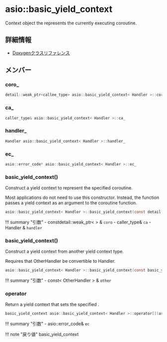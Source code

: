 # asio::basic_yield_context

Context object the represents the currently executing coroutine. 

## 詳細情報

- [Doxygenクラスリファレンス](https://lang-ship.com/reference/ESP32/latest/classasio_1_1basic__yield__context.html)

## メンバー





###  coro_

```c
detail::weak_ptr<callee_type> asio::basic_yield_context< Handler >::coro_
```


###  ca_

```c
caller_type& asio::basic_yield_context< Handler >::ca_
```


###  handler_

```c
Handler asio::basic_yield_context< Handler >::handler_
```


###  ec_

```c
asio::error_code* asio::basic_yield_context< Handler >::ec_
```


### basic_yield_context()
Construct a yield context to represent the specified coroutine.

Most applications do not need to use this constructor. Instead, the  function passes a yield context as an argument to the coroutine function. 
```c
asio::basic_yield_context< Handler >::basic_yield_context(const detail::weak_ptr< callee_type > &coro, caller_type &ca, Handler &handler)
```

!!! summary "引数"
	- constdetail::weak_ptr<  > & `coro` 
	- caller_type& `ca` 
	- Handler & `handler` 



### basic_yield_context()
Construct a yield context from another yield context type.

Requires that OtherHandler be convertible to Handler. 
```c
asio::basic_yield_context< Handler >::basic_yield_context(const basic_yield_context< OtherHandler > &other)
```

!!! summary "引数"
	- const< OtherHandler > & `other` 



### operator[]()
Return a yield context that sets the specified .

 
```c
basic_yield_context asio::basic_yield_context< Handler >::operator[](asio::error_code &ec) const
```

!!! summary "引数"
	- asio::error_code& `ec` 

!!! note "戻り値"
	basic_yield_context



